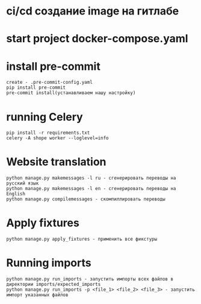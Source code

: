 # ci/cd создание image на гитлабе

# start project docker-compose.yaml


# install pre-commit
    create - .pre-commit-config.yaml
    pip install pre-commit
    pre-commit install(устанавливаем нашу настройку)

# running Celery
    pip install -r requirements.txt
    celery -A shope worker --loglevel=info

# Website translation
    python manage.py makemessages -l ru - сгенерировать переводы на русский язык
    python manage.py makemessages -l en - сгенерировать переводы на English
    python manage.py compilemessages - скомпиллировать переводы

# Apply fixtures
    python manage.py apply_fixtures - применить все фикстуры

# Running imports
    python manage.py run_imports - запустить импорты всех файлов в директории imports/expected_imports
    python manage.py run_imports -p <file_1> <file_2> <file_3> - запустить импорт указанных файлов 